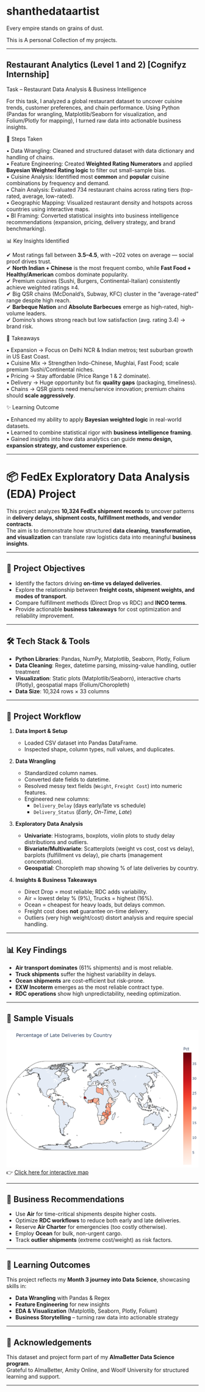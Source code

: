 # shanthedataartist
Every empire stands on grains of dust.

This is A personal Collection of my projects.

----

## Restaurant Analytics (Level 1 and 2) [Cognifyz Internship]
 
Task – Restaurant Data Analysis & Business Intelligence  

For this task, I analyzed a global restaurant dataset to uncover cuisine trends, customer preferences, and chain performance. Using Python (Pandas for wrangling, Matplotlib/Seaborn for visualization, and Folium/Plotly for mapping), I turned raw data into actionable business insights.  

🔹 Steps Taken  

• Data Wrangling: Cleaned and structured dataset with data dictionary and handling of chains.  
• Feature Engineering: Created **Weighted Rating Numerators** and applied **Bayesian Weighted Rating logic** to filter out small-sample bias.  
• Cuisine Analysis: Identified most **common** and **popular** cuisine combinations by frequency and demand.  
• Chain Analysis: Evaluated 734 restaurant chains across rating tiers (top-rated, average, low-rated).  
• Geographic Mapping: Visualized restaurant density and hotspots across countries using interactive maps.  
• BI Framing: Converted statistical insights into business intelligence recommendations (expansion, pricing, delivery strategy, and brand benchmarking).  

📊 Key Insights Identified  

✔ Most ratings fall between **3.5–4.5**, with ~202 votes on average — social proof drives trust.  
✔ **North Indian + Chinese** is the most frequent combo, while **Fast Food + Healthy/American** combos dominate popularity.  
✔ Premium cuisines (Sushi, Burgers, Continental-Italian) consistently achieve weighted ratings ≥4.  
✔ Big QSR chains (McDonald’s, Subway, KFC) cluster in the “average-rated” range despite high reach.  
✔ **Barbeque Nation** and **Absolute Barbecues** emerge as high-rated, high-volume leaders.  
✔ Domino’s shows strong reach but low satisfaction (avg. rating 3.4) → brand risk.  

🔑 Takeaways  

• Expansion → Focus on Delhi NCR & Indian metros; test suburban growth in US East Coast.  
• Cuisine Mix → Strengthen Indo-Chinese, Mughlai, Fast Food; scale premium Sushi/Continental niches.  
• Pricing → Stay affordable (Price Range 1 & 2 dominate).  
• Delivery → Huge opportunity but fix **quality gaps** (packaging, timeliness).  
• Chains → QSR giants need menu/service innovation; premium chains should **scale aggressively**.  

✨ Learning Outcome  

• Enhanced my ability to apply **Bayesian weighted logic** in real-world datasets.  
• Learned to combine statistical rigor with **business intelligence framing**.  
• Gained insights into how data analytics can guide **menu design, expansion strategy, and customer experience**.  

---- 

# 📦 FedEx Exploratory Data Analysis (EDA) Project

This project analyzes **10,324 FedEx shipment records** to uncover patterns in **delivery delays, shipment costs, fulfillment methods, and vendor contracts**.  
The aim is to demonstrate how structured **data cleaning, transformation, and visualization** can translate raw logistics data into meaningful **business insights**.

---

## 🚀 Project Objectives
- Identify the factors driving **on-time vs delayed deliveries**.
- Explore the relationship between **freight costs, shipment weights, and modes of transport**.
- Compare fulfillment methods (Direct Drop vs RDC) and **INCO terms**.
- Provide actionable **business takeaways** for cost optimization and reliability improvement.

---

## 🛠️ Tech Stack & Tools
- **Python Libraries**: Pandas, NumPy, Matplotlib, Seaborn, Plotly, Folium  
- **Data Cleaning**: Regex, datetime parsing, missing-value handling, outlier treatment  
- **Visualization**: Static plots (Matplotlib/Seaborn), interactive charts (Plotly), geospatial maps (Folium/Choropleth)  
- **Data Size**: 10,324 rows × 33 columns  

---

## 📂 Project Workflow

1. **Data Import & Setup**
   - Loaded CSV dataset into Pandas DataFrame.  
   - Inspected shape, column types, null values, and duplicates.  

2. **Data Wrangling**
   - Standardized column names.  
   - Converted date fields to datetime.  
   - Resolved messy text fields (`Weight`, `Freight Cost`) into numeric features.  
   - Engineered new columns:
     - `Delivery_Delay` (days early/late vs schedule)  
     - `Delivery_Status` (*Early*, *On-Time*, *Late*)  

3. **Exploratory Data Analysis**
   - **Univariate**: Histograms, boxplots, violin plots to study delay distributions and outliers.  
   - **Bivariate/Multivariate**: Scatterplots (weight vs cost, cost vs delay), barplots (fulfillment vs delay), pie charts (management concentration).  
   - **Geospatial**: Choropleth map showing % of late deliveries by country.  

4. **Insights & Business Takeaways**
   - Direct Drop = most reliable; RDC adds variability.  
   - Air = lowest delay % (9%), Trucks = highest (16%).  
   - Ocean = cheapest for heavy loads, but delays common.  
   - Freight cost does **not** guarantee on-time delivery.  
   - Outliers (very high weight/cost) distort analysis and require special handling.  

---

## 📊 Key Findings

- **Air transport dominates** (61% shipments) and is most reliable.  
- **Truck shipments** suffer the highest variability in delays.  
- **Ocean shipments** are cost-efficient but risk-prone.  
- **EXW Incoterm** emerges as the most reliable contract type.  
- **RDC operations** show high unpredictability, needing optimization.  

---

## 🔎 Sample Visuals

![Late Deliveries Map](map.png)  
👉 [Click here for interactive map](map.html)

---

## 📌 Business Recommendations

- Use **Air** for time-critical shipments despite higher costs.  
- Optimize **RDC workflows** to reduce both early and late deliveries.  
- Reserve **Air Charter** for emergencies (too costly otherwise).  
- Employ **Ocean** for bulk, non-urgent cargo.  
- Track **outlier shipments** (extreme cost/weight) as risk factors.  

---

## 📖 Learning Outcomes

This project reflects my **Month 3 journey into Data Science**, showcasing skills in:  
- **Data Wrangling** with Pandas & Regex  
- **Feature Engineering** for new insights  
- **EDA & Visualization** (Matplotlib, Seaborn, Plotly, Folium)  
- **Business Storytelling** – turning raw data into actionable strategy  

---

## 📝 Acknowledgements
This dataset and project form part of my **AlmaBetter Data Science program**.  
Grateful to AlmaBetter, Amity Online, and Woolf University for structured learning and support.

---------------